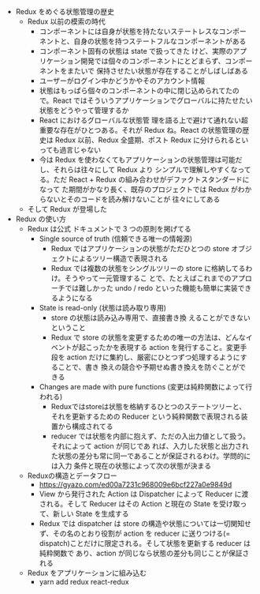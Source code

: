 - Redux をめぐる状態管理の歴史
    - Redux 以前の模索の時代
        - コンポーネントには自身が状態を持たないステートレスなコンポーネントと、自身の状態を持つステートフルなコンポーネントがある
        - コンポーネント固有の状態は state で扱ってきた けど、実際のアプリケーション開発では個々のコンポーネントにとどまらず、コンポーネントをまたいで 保持させたい状態が存在することがしばしばある
        - ユーザーがログイン中かどうかやそのアカウント情報
        - 状態はもっぱら個々のコンポーネントの中に閉じ込められてたので。React ではそういうアプリケーションでグローバルに持たせたい状態をどうやって管理するか
        -  React におけるグローバルな状態管 理を語る上で避けて通れない超重要な存在がひとつある。それが Redux ね。React の状態管理の歴史は Redux 以前、Redux 全盛期、ポスト Redux に分けられるといっても過言じゃない
        - 今は Redux を使わなくてもアプリケーションの状態管理は可能だし、それらは往々にして Redux より シンプルで理解しやすくなってる。ただ React + Redux の組み合わせがデファクトスタンダードになって た期間がかなり長く、既存のプロジェクトでは Redux がわからないとそのコードを読み解けないことが 往々にしてある
    - そして Redux が登場した
- Redux の使い方
    - Redux は公式 ドキュメントで 3 つの原則を掲げてる
        - Single source of truth (信頼できる唯一の情報源)
            - Redux ではアプリケーションの状態がただひとつの store オブジェクトによるツリー構造で表現される
            - Redux では複数の状態をシングルツリーの store に格納してるわけ。そうやって一元管理するこ とで、たとえばこれまでのアプローチでは難しかった undo / redo といった機能も簡単に実装できるようになる
        - State is read-only (状態は読み取り専用)
            - store の状態は読み込み専用で、直接書き換 えることができないということ
            - Redux で store の状態を変更するための唯一の方法は、どんなイベントが起こったかを表現する action を発行すること。変更手段を action だけに集約し、厳密にひとつずつ処理するようにすることで、書き 換えの競合や予期せぬ書き換えを防ぐことができる
        - Changes are made with pure functions (変更は純粋関数によって行われる)
            - Reduxではstoreは状態を格納するひとつのステートツリーと、それを更新するための Reducer という純粋関数で表現される装置から構成されてる
            - reducer では状態を内部に抱えず、ただの入出力値として扱う。それによって action が同じであ れば、入力した状態と出力された状態の差分も常に同一であることが保証されるわけ。学問的には入力 条件と現在の状態によって次の状態が決まる
    - Reduxの構造とデータフロー
        - https://gyazo.com/ed00a7231c968009e6bcf227a0e9849d
        - View から発行された Action は Dispatcher によって Reducer に渡される。そして Reducer はその Action と現在の State を受け取って、新しい State を生成する
        - Redux では dispatcher は store の構造や状態については一切関知せず、その名のとおり役割が action を reducer に送りつける(= dispatch)ことだけに限定される。そして状態を更新する reducer は純粋関数で あり、action が同じなら状態の差分も同じことが保証される
    - Redux をアプリケーションに組み込む
        - yarn add redux react-redux
